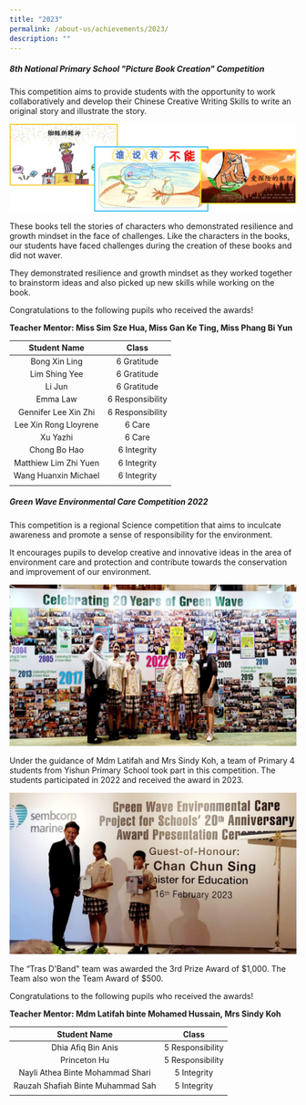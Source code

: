 ```yaml
---
title: "2023"
permalink: /about-us/achievements/2023/
description: ""
---
```


##### **8th National Primary School "Picture Book Creation" Competition**
This competition aims to provide students with the opportunity to work collaboratively and develop their Chinese Creative Writing Skills to write an original story and illustrate the story.

![](/images/About%20us/Achievements/2023/Picture%20Book%20Creation%20Competition.png)

These books tell the stories of characters who demonstrated resilience and growth mindset in the face of challenges. 
Like the characters in the books, our students have faced challenges during the creation of these books and did not waver. 

They demonstrated resilience and growth mindset as they worked together to brainstorm ideas and also picked up new skills while working on the book.

Congratulations to the following pupils who received the awards!

**Teacher Mentor: Miss Sim Sze Hua, Miss Gan Ke Ting, Miss Phang Bi Yun**

| Student Name | Class |
| :--------: | :--------: |
| Bong Xin Ling | 6 Gratitude |
| Lim Shing Yee | 6 Gratitude |
| Li Jun | 6 Gratitude |
| Emma Law | 6 Responsibility |
| Gennifer Lee Xin Zhi | 6 Responsibility |
| Lee Xin Rong Lloyrene | 6 Care |
| Xu Yazhi | 6 Care |
| Chong Bo Hao | 6 Integrity |
| Matthiew Lim Zhi Yuen | 6 Integrity |
| Wang Huanxin Michael | 6 Integrity |
| | |

##### **Green Wave Environmental Care Competition 2022**
This competition is a regional Science competition that aims to inculcate awareness and promote a sense of responsibility for the environment. 

It encourages pupils to develop creative and innovative ideas in the area of environment care and protection and contribute towards the conservation and improvement of our environment.

![Our proud winners](/images/About%20us/Achievements/2023/Green%20Wave%20Environmental%20Care%20Competition%202.jpg)

Under the guidance of Mdm Latifah and Mrs Sindy Koh, a team of Primary 4 students from Yishun Primary School took part in this competition. The students participated in 2022 and received the award in 2023. 

![students receiving the award from the GOH, Mr Chan Chun Sing, Minister of Education on 16th February 2023](/images/About%20us/Achievements/2023/Green%20Wave%20Environmental%20Care%20Competition.png)

The “Tras D'Band" team was awarded the 3rd Prize Award of $1,000. The Team also won the Team Award of $500.

Congratulations to the following pupils who received the awards!

**Teacher Mentor: Mdm Latifah binte Mohamed Hussain, Mrs Sindy Koh**

| Student Name | Class |
| :--------: | :--------: |
| Dhia Afiq Bin Anis | 5 Responsibility |
| Princeton Hu | 5 Responsibility |
| Nayli Athea Binte Mohammad Shari | 5 Integrity |
| Rauzah Shafiah Binte Muhammad Sah | 5 Integrity |
| | |